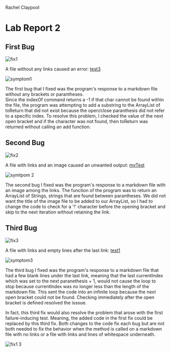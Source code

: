 Rachel Claypool
# Lab Report 2

## First Bug
![fix1](https://user-images.githubusercontent.com/97620200/151499859-9f7017b7-b730-4da3-9cde-db7694201eb7.jpg)

A file without any links caused an error:
[test3](https://github.com/raclay/markdown-parse/blob/main/test3.md?plain=1)


![symptom1](https://user-images.githubusercontent.com/97620200/151440397-be5e8cf1-25db-4cbf-b5d4-74bbd37287bc.jpg)

The first bug that I fixed was the program's response to a markdown file without any brackets or parantheses.  
Since the indexOf command returns a -1 if that char cannot be found within the file, the program was attempting to 
add a substring to the ArrayList of toReturn that did not exist because the open/close paranthesis did not refer to
a specific index.  To resolve this problem, I  checked the value of the next open bracket and if the character was 
not found, then toReturn was returned without calling an add function.

## Second Bug
![fix2](https://user-images.githubusercontent.com/97620200/151491802-3c4182b4-69d4-43fb-b5f2-57cee078a94e.jpg)

A file with links and an image caused an unwanted output:
[myTest](https://github.com/raclay/markdown-parse/blob/main/myTest.md?plain=1)


![symtpom 2](https://user-images.githubusercontent.com/97620200/151492026-92913be0-72b1-4ad5-a3f0-bbcf007432e3.jpg)

The second bug I fixed was the program's response to a markdown file with an image among the links.  The function of
the program was to return an ArrayList of Strings, strings that are found between parantheses.  We did not want the title
of the image file to be added to our ArrayList, so I had to change the code to check for a '!' character before the opening
bracket and skip to the next iteration without retaining the link.

## Third Bug
![fix3](https://user-images.githubusercontent.com/97620200/151495424-4f511df5-e3ec-4e74-8d8c-e2774b4ada75.jpg)

A file with links and empty lines after the last link:
[test1](https://github.com/raclay/markdown-parse/blob/main/test1.md?plain=1)


![symptom3](https://user-images.githubusercontent.com/97620200/151498290-51792537-0036-4c84-a138-71a4237a0e0e.jpg)

The third bug I fixed was the program's response to a markdown file that had a few blank lines under the last link, 
meaning that the last currentIndex which was set to the next paranethesis + 1, would not cause the loop to stop because 
currentIndex was no longer less than the length of the markdown file.  This sent the code into an infinite loop because 
the next open bracket could not be found.  Checking immediately after the open bracket is defined resolved the isssue.

In fact, this third fix would also resolve the problem that arose with the first failure-inducing test.  Meaning, the 
added code in the first fix could be replaced by this third fix.  Both changes to the code fix each bug but are not both 
needed to fix the behavior when the method is called on a markdown file with no links or a file with links and 
lines of whitespace underneath.

![fix1 3](https://user-images.githubusercontent.com/97620200/151498043-f0471c5f-5d83-4bfc-aaca-bcf0ef0e4ec0.jpg)

